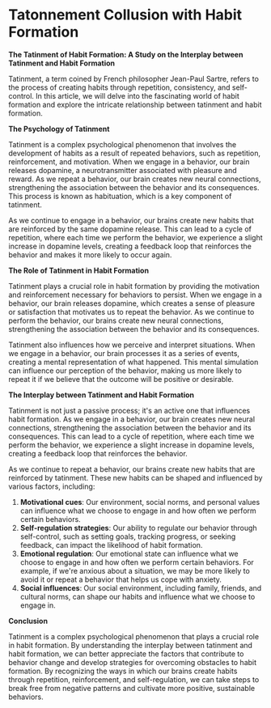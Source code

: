 # Tatonnement Collusion with Habit Formation

**The Tatinment of Habit Formation: A Study on the Interplay between Tatinment and Habit Formation**

Tatinment, a term coined by French philosopher Jean-Paul Sartre, refers to the process of creating habits through repetition, consistency, and self-control. In this article, we will delve into the fascinating world of habit formation and explore the intricate relationship between tatinment and habit formation.

**The Psychology of Tatinment**

Tatinment is a complex psychological phenomenon that involves the development of habits as a result of repeated behaviors, such as repetition, reinforcement, and motivation. When we engage in a behavior, our brain releases dopamine, a neurotransmitter associated with pleasure and reward. As we repeat a behavior, our brain creates new neural connections, strengthening the association between the behavior and its consequences. This process is known as habituation, which is a key component of tatinment.

As we continue to engage in a behavior, our brains create new habits that are reinforced by the same dopamine release. This can lead to a cycle of repetition, where each time we perform the behavior, we experience a slight increase in dopamine levels, creating a feedback loop that reinforces the behavior and makes it more likely to occur again.

**The Role of Tatinment in Habit Formation**

Tatinment plays a crucial role in habit formation by providing the motivation and reinforcement necessary for behaviors to persist. When we engage in a behavior, our brain releases dopamine, which creates a sense of pleasure or satisfaction that motivates us to repeat the behavior. As we continue to perform the behavior, our brains create new neural connections, strengthening the association between the behavior and its consequences.

Tatinment also influences how we perceive and interpret situations. When we engage in a behavior, our brain processes it as a series of events, creating a mental representation of what happened. This mental simulation can influence our perception of the behavior, making us more likely to repeat it if we believe that the outcome will be positive or desirable.

**The Interplay between Tatinment and Habit Formation**

Tatinment is not just a passive process; it's an active one that influences habit formation. As we engage in a behavior, our brain creates new neural connections, strengthening the association between the behavior and its consequences. This can lead to a cycle of repetition, where each time we perform the behavior, we experience a slight increase in dopamine levels, creating a feedback loop that reinforces the behavior.

As we continue to repeat a behavior, our brains create new habits that are reinforced by tatinment. These new habits can be shaped and influenced by various factors, including:

1. **Motivational cues**: Our environment, social norms, and personal values can influence what we choose to engage in and how often we perform certain behaviors.
2. **Self-regulation strategies**: Our ability to regulate our behavior through self-control, such as setting goals, tracking progress, or seeking feedback, can impact the likelihood of habit formation.
3. **Emotional regulation**: Our emotional state can influence what we choose to engage in and how often we perform certain behaviors. For example, if we're anxious about a situation, we may be more likely to avoid it or repeat a behavior that helps us cope with anxiety.
4. **Social influences**: Our social environment, including family, friends, and cultural norms, can shape our habits and influence what we choose to engage in.

**Conclusion**

Tatinment is a complex psychological phenomenon that plays a crucial role in habit formation. By understanding the interplay between tatinment and habit formation, we can better appreciate the factors that contribute to behavior change and develop strategies for overcoming obstacles to habit formation. By recognizing the ways in which our brains create habits through repetition, reinforcement, and self-regulation, we can take steps to break free from negative patterns and cultivate more positive, sustainable behaviors.
